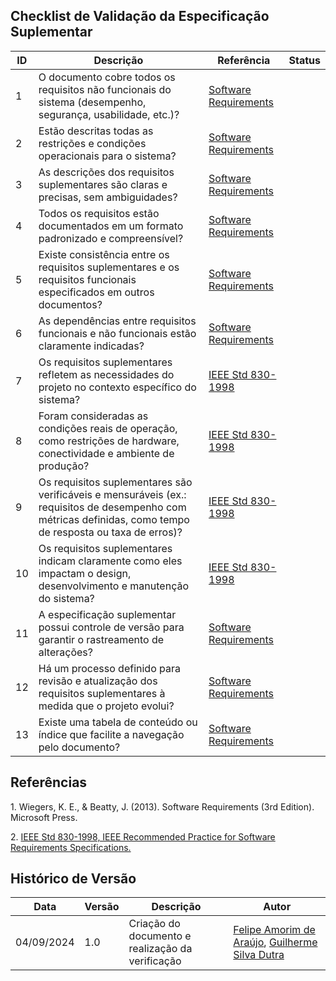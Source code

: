 ## Checklist de Validação da Especificação Suplementar

| ID  | Descrição | Referência | Status |
|-----|-----------|------------|--------|
| 1   | O documento cobre todos os requisitos não funcionais do sistema (desempenho, segurança, usabilidade, etc.)?       | [Software Requirements](#software-requirements) |        |
| 2   | Estão descritas todas as restrições e condições operacionais para o sistema?                                      | [Software Requirements](#software-requirements) |        |
| 3   | As descrições dos requisitos suplementares são claras e precisas, sem ambiguidades?                               | [Software Requirements](#software-requirements) |        |
| 4   | Todos os requisitos estão documentados em um formato padronizado e compreensível?                                 | [Software Requirements](#software-requirements) |        |
| 5   | Existe consistência entre os requisitos suplementares e os requisitos funcionais especificados em outros documentos? | [Software Requirements](#software-requirements) |        |
| 6   | As dependências entre requisitos funcionais e não funcionais estão claramente indicadas?                           | [Software Requirements](#software-requirements) |        |
| 7   | Os requisitos suplementares refletem as necessidades do projeto no contexto específico do sistema?                | [IEEE Std 830-1998](#ieee-std)                   |        |
| 8   | Foram consideradas as condições reais de operação, como restrições de hardware, conectividade e ambiente de produção? | [IEEE Std 830-1998](#ieee-std)                   |        |
| 9   | Os requisitos suplementares são verificáveis e mensuráveis (ex.: requisitos de desempenho com métricas definidas, como tempo de resposta ou taxa de erros)? | [IEEE Std 830-1998](#ieee-std)                   |        |
| 10  | Os requisitos suplementares indicam claramente como eles impactam o design, desenvolvimento e manutenção do sistema? | [IEEE Std 830-1998](#ieee-std)                   |        |
| 11  | A especificação suplementar possui controle de versão para garantir o rastreamento de alterações?                  | [Software Requirements](#software-requirements) |        |
| 12  | Há um processo definido para revisão e atualização dos requisitos suplementares à medida que o projeto evolui?    | [Software Requirements](#software-requirements) |        |
| 13  | Existe uma tabela de conteúdo ou índice que facilite a navegação pelo documento?                                   | [Software Requirements](#software-requirements) |        |

## Referências

<a id="software-requirements">1.</a> Wiegers, K. E., & Beatty, J. (2013). Software Requirements (3rd Edition). Microsoft Press.

<a id="ieee-std">2.</a> [IEEE Std 830-1998, IEEE Recommended Practice for Software Requirements Specifications.](https://ieeexplore.ieee.org/document/720574)

## Histórico de Versão

<center>

| Data | Versão | Descrição | Autor |
| ---- | ------ | --------- | ----- |
| 04/09/2024 | 1.0 | Criação do documento e realização da verificação | [Felipe Amorim de Araújo](https://github.com/lipeaaraujo), [Guilherme Silva Dutra](https://github.com/GuiDutra21) |

</center>